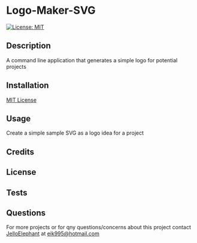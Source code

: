 # Logo-Maker-SVG
[![License: MIT](https://img.shields.io/badge/License-MIT-yellow.svg)](https://opensource.org/licenses/MIT)
## Description
A command line application that generates a simple logo for potential projects


## Installation


[MIT License](https://choosealicense.com/licenses/mit/)

## Usage
Create a simple sample SVG as a logo idea for a project

## Credits


## License


## Tests


## Questions
For more projects or for qny questions/concerns about this project contact [JelloElephant](https://github.com/JelloElephant) at [eik995@hotmail.com](eik995@hotmail.com)


